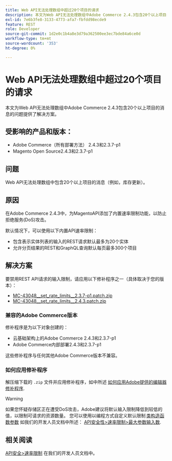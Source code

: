 ```yaml
---
title: Web API无法处理数组中超过20个项目的请求
description: 本文为Web API无法处理数组中Adobe Commerce 2.4.3包含20个以上项目的消息的问题提供了解决方案。
exl-id: 7e6b3fe8-3133-4773-afa7-fbfdd98ecde9
feature: REST
role: Developer
source-git-commit: 1d2e0c1b4a8e3d79a362500ee3ec7bde84a6ce0d
workflow-type: tm+mt
source-wordcount: '353'
ht-degree: 0%

---
```


# Web API无法处理数组中超过20个项目的请求

本文为Web API无法处理数组中Adobe Commerce 2.4.3包含20个以上项目的消息的问题提供了解决方案。

## 受影响的产品和版本：

* Adobe Commerce（所有部署方法） 2.4.3和2.3.7-p1
* Magento Open Source2.4.3和2.3.7-p1

## 问题

Web API无法处理数组中包含20个以上项目的消息（例如，库存更新）。

## 原因

在Adobe Commerce 2.4.3中，为MagentoAPI添加了内置速率限制功能，以防止拒绝服务(DoS)攻击。

默认情况下，可以使用以下内置API速率限制：

* 包含表示实体列表的输入的REST请求默认最多为20个实体
* 允许分页结果的REST和GraphQL查询默认每页最多300个项目

## 解决方案

要禁用REST API请求的输入限制，请应用以下修补程序之一（具体取决于您的版本）：

* [MC-43048__set_rate_limits__2.3.7-p1.patch.zip](assets/MC-43048__set_rate_limits__2.3.7-p1.patch.zip)
* [MC-43048__set_rate_limits__2.4.3.patch.zip](assets/MC-43048__set_rate_limits__2.4.3.patch.zip)

### 兼容的Adobe Commerce版本

修补程序是为以下对象创建的：

* 云基础架构上的Adobe Commerce 2.4.3和2.3.7-p1
* Adobe Commerce内部部署2.4.3和2.3.7-p1

这些修补程序与任何其他Adobe Commerce版本不兼容。

### 如何应用修补程序

解压缩下载的 `.zip` 文件并应用修补程序，如中所述 [如何应用Adobe提供的编辑器修补程序](/help/how-to/general/how-to-apply-a-composer-patch-provided-by-magento.md).

>[!WARNING]
>
>如果您怀疑存储区正在遭受DoS攻击，Adobe建议将默认输入限制降低到较低的值，以限制可请求的资源数量。  您可以使用以编程方式自定义默认限制 [类构造函数参数](https://devdocs.magento.com/guides/v2.4/extension-dev-guide/build/di-xml-file.html)
>如我们的开发人员文档中所述： [API安全性>速率限制>最大参数输入数](https://devdocs.magento.com/guides/v2.4/get-started/api-security.html#rate-limiting).

## 相关阅读

[API安全>速率限制](https://devdocs.magento.com/guides/v2.4/get-started/api-security.html#rate-limiting) 在我们的开发人员文档中。
